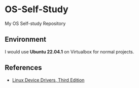 # OS-Self-Study
My OS Self-study Repository

## Environment
I would use **Ubuntu 22.04.1** on Virtualbox for normal projects.

## References
* [Linux Device Drivers, Third Edition](https://lwn.net/Kernel/LDD3/)
